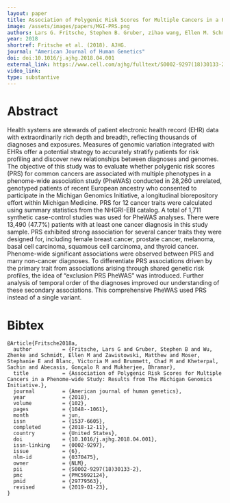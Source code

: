 ```yaml
---
layout: paper
title: Association of Polygenic Risk Scores for Multiple Cancers in a Phenome-wide Study Results from The Michigan Genomics Initiative
image: /assets/images/papers/MGI-PRS.png
authors: Lars G. Fritsche, Stephen B. Gruber, zihao wang, Ellen M. Schmidt, Matthew Zawistowski, Stephanie E. Moser, Victoria M. Blanc, Chad M. Brummett, Sachin Kheterpal, Gonçalo R. Abecasis, Bhramar Mukherjee
year: 2018
shortref: Fritsche et al. (2018). AJHG.
journal: "American Journal of Human Genetics"
doi: doi:10.1016/j.ajhg.2018.04.001
external_link: https://www.cell.com/ajhg/fulltext/S0002-9297(18)30133-2
video_link: 
type: substantive
---
```


# Abstract

Health systems are stewards of patient electronic health record (EHR) data with extraordinarily rich depth and breadth, reflecting thousands of diagnoses and exposures. Measures of genomic variation integrated with EHRs offer a potential strategy to accurately stratify patients for risk profiling and discover new relationships between diagnoses and genomes. The objective of this study was to evaluate whether polygenic risk scores (PRS) for common cancers are associated with multiple phenotypes in a phenome-wide association study (PheWAS) conducted in 28,260 unrelated, genotyped patients of recent European ancestry who consented to participate in the Michigan Genomics Initiative, a longitudinal biorepository effort within Michigan Medicine. PRS for 12 cancer traits were calculated using summary statistics from the NHGRI-EBI catalog. A total of 1,711 synthetic case-control studies was used for PheWAS analyses. There were 13,490 (47.7%) patients with at least one cancer diagnosis in this study sample. PRS exhibited strong association for several cancer traits they were designed for, including female breast cancer, prostate cancer, melanoma, basal cell carcinoma, squamous cell carcinoma, and thyroid cancer. Phenome-wide significant associations were observed between PRS and many non-cancer diagnoses. To differentiate PRS associations driven by the primary trait from associations arising through shared genetic risk profiles, the idea of “exclusion PRS PheWAS” was introduced. Further analysis of temporal order of the diagnoses improved our understanding of these secondary associations. This comprehensive PheWAS used PRS instead of a single variant.

# Bibtex

```
@Article{Fritsche2018a,
  author          = {Fritsche, Lars G and Gruber, Stephen B and Wu, Zhenke and Schmidt, Ellen M and Zawistowski, Matthew and Moser, Stephanie E and Blanc, Victoria M and Brummett, Chad M and Kheterpal, Sachin and Abecasis, Gonçalo R and Mukherjee, Bhramar},
  title           = {Association of Polygenic Risk Scores for Multiple Cancers in a Phenome-wide Study: Results from The Michigan Genomics Initiative.},
  journal         = {American journal of human genetics},
  year            = {2018},
  volume          = {102},
  pages           = {1048--1061},
  month           = jun,
  issn            = {1537-6605},
  completed       = {2018-12-11},
  country         = {United States},
  doi             = {10.1016/j.ajhg.2018.04.001},
  issn-linking    = {0002-9297},
  issue           = {6},
  nlm-id          = {0370475},
  owner           = {NLM},
  pii             = {S0002-9297(18)30133-2},
  pmc             = {PMC5992124},
  pmid            = {29779563},
  revised         = {2019-01-23},
}
```